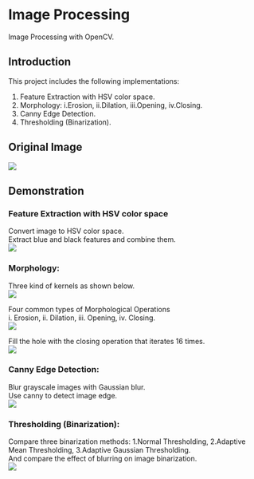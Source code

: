 # Image Processing
Image Processing with OpenCV.<br>
## Introduction
This project includes the following implementations:<br>
1. Feature Extraction with HSV color space.
2. Morphology: i.Erosion, ii.Dilation, iii.Opening, iv.Closing.
3. Canny Edge Detection.
4. Thresholding (Binarization).

## Original Image
![](https://github.com/TW-ZJLin/ImageProcessing/blob/main/Figures/Original.jpg)<br>

## Demonstration
### Feature Extraction with HSV color space
Convert image to HSV color space.<br>
Extract blue and black features and combine them.<br>
![](https://github.com/TW-ZJLin/ImageProcessing/blob/main/Figures/FeatureExtraction.jpg)<br>

### Morphology:
Three kind of kernels as shown below.<br>
![](https://github.com/TW-ZJLin/ImageProcessing/blob/main/Figures/MorphologyKernel.jpg)<br>

Four common types of Morphological Operations<br>
i. Erosion, ii. Dilation, iii. Opening, iv. Closing.<br>
![](https://github.com/TW-ZJLin/ImageProcessing/blob/main/Figures/Morphology.jpg)<br>

Fill the hole with the closing operation that iterates 16 times.<br>
![](https://github.com/TW-ZJLin/ImageProcessing/blob/main/Figures/HoleFilling.jpg)<br>

### Canny Edge Detection:
Blur grayscale images with Gaussian blur.<br>
Use canny to detect image edge.<br>
![](https://github.com/TW-ZJLin/ImageProcessing/blob/main/Figures/CannyEdgeDetection.jpg)<br>

### Thresholding (Binarization):
Compare three binarization methods: 1.Normal Thresholding, 2.Adaptive Mean Thresholding, 3.Adaptive Gaussian Thresholding.<br>
And compare the effect of blurring on image binarization.<br>
![](https://github.com/TW-ZJLin/ImageProcessing/blob/main/Figures/Thresholding.jpg)<br>
